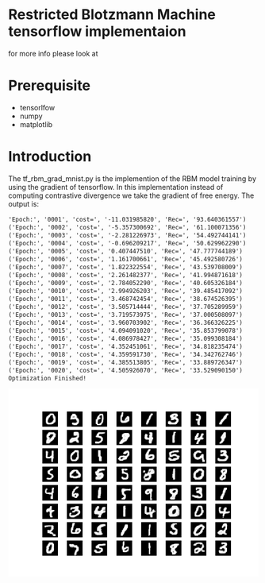 # Restricted Blotzmann Machine tensorflow implementaion
for more info please look at 

# Prerequisite
- tensorlfow
- numpy
- matplotlib

# Introduction 
The tf_rbm_grad_mnist.py is the implemention of the RBM model training by
using the gradient of tensorflow. In this implementation instead of computing contrastive divergence we take the gradient of free energy.
The output is:
```
'Epoch:', '0001', 'cost=', '-11.031985820', 'Rec=', '93.640361557')
('Epoch:', '0002', 'cost=', '-5.357300692', 'Rec=', '61.100071356')
('Epoch:', '0003', 'cost=', '-2.281226973', 'Rec=', '54.492744141')
('Epoch:', '0004', 'cost=', '-0.696209217', 'Rec=', '50.629962290')
('Epoch:', '0005', 'cost=', '0.407447510', 'Rec=', '47.777744189')
('Epoch:', '0006', 'cost=', '1.161700661', 'Rec=', '45.492580726')
('Epoch:', '0007', 'cost=', '1.822322554', 'Rec=', '43.539708009')
('Epoch:', '0008', 'cost=', '2.261482377', 'Rec=', '41.994871618')
('Epoch:', '0009', 'cost=', '2.784052290', 'Rec=', '40.605326184')
('Epoch:', '0010', 'cost=', '2.994926203', 'Rec=', '39.485417092')
('Epoch:', '0011', 'cost=', '3.468742454', 'Rec=', '38.674526395')
('Epoch:', '0012', 'cost=', '3.505714444', 'Rec=', '37.705289959')
('Epoch:', '0013', 'cost=', '3.719573975', 'Rec=', '37.000508097')
('Epoch:', '0014', 'cost=', '3.960703902', 'Rec=', '36.366326225')
('Epoch:', '0015', 'cost=', '4.094091020', 'Rec=', '35.853799078')
('Epoch:', '0016', 'cost=', '4.086978427', 'Rec=', '35.099308184')
('Epoch:', '0017', 'cost=', '4.352451061', 'Rec=', '34.818235474')
('Epoch:', '0018', 'cost=', '4.359591730', 'Rec=', '34.342762746')
('Epoch:', '0019', 'cost=', '4.385513805', 'Rec=', '33.889726347')
('Epoch:', '0020', 'cost=', '4.505926070', 'Rec=', '33.529090150')
Optimization Finished!
```

<p align="center">
  <img "Original 2D space of data with sinusoid manifold." src="images/Samples_1000gibs.png" />
</p>